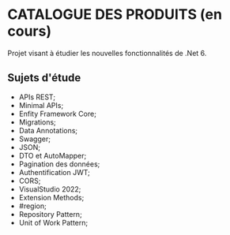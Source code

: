 # CATALOGUE DES PRODUITS (en cours)

Projet visant à étudier les nouvelles fonctionnalités de .Net 6.

## Sujets d'étude
- APIs REST;
- Minimal APIs;
- Enfity Framework Core;
- Migrations;
- Data Annotations;
- Swagger;
- JSON;
- DTO et AutoMapper;
- Pagination des données;
- Authentification JWT;
- CORS;
- VisualStudio 2022;
- Extension Methods;
- #region;
- Repository Pattern;
- Unit of Work Pattern;
